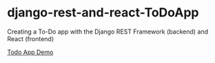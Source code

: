# django-rest-and-react-ToDoApp

Creating a To-Do app with the Django REST Framework (backend) and React (frontend) 


[Todo App Demo](https://djangorest-react-todo.herokuapp.com/)
